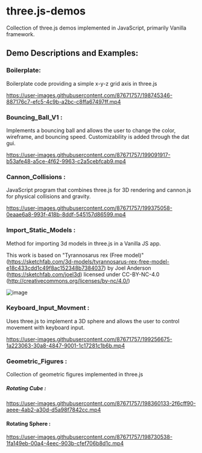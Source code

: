 # three.js-demos
Collection of three.js demos implemented in JavaScript, primarily Vanilla framework.

## Demo Descriptions and Examples:
### Boilerplate: 
Boilerplate code providing a simple x-y-z grid axis in three.js

https://user-images.githubusercontent.com/87671757/198745346-887176c7-efc5-4c9b-a2bc-c8ffa67497ff.mp4

### Bouncing_Ball_V1 :
Implements a bouncing ball and allows the user to change the color, wireframe, and bouncing speed. Customizability is added through the dat gui.

https://user-images.githubusercontent.com/87671757/199091917-b53afe48-a5ce-4f62-9963-c2a5cebfcab9.mp4

### Cannon_Collisions :
JavaScript program that combines three.js for 3D rendering and cannon.js for physical collisions and gravity.

https://user-images.githubusercontent.com/87671757/199375058-0eaae6a8-993f-418b-8ddf-545157d86599.mp4

### Import_Static_Models : 
Method for importing 3d models in three.js in a Vanilla JS app.

This work is based on "Tyrannosarus rex (Free model)" (https://sketchfab.com/3d-models/tyrannosarus-rex-free-model-e18c433cdd1c49f8ac152348b7384037) by Joel Anderson (https://sketchfab.com/joel3d) licensed under CC-BY-NC-4.0 (http://creativecommons.org/licenses/by-nc/4.0/)

![image](https://user-images.githubusercontent.com/87671757/199351956-660fb70d-83f8-4ee7-a60d-ceb50b00f9be.png)

### Keyboard_Input_Movment :
Uses three.js to implement a 3D sphere and allows the user to control movement with keyboard input.

https://user-images.githubusercontent.com/87671757/199256675-1a223063-30a8-4847-9001-1c17281c1b6b.mp4

### Geometric_Figures :
Collection of geometric figures implemented in three.js

##### Rotating Cube :
https://user-images.githubusercontent.com/87671757/198360133-2f6cff90-aeee-4ab2-a30d-d5a98f7842cc.mp4

#### Rotating Sphere :
https://user-images.githubusercontent.com/87671757/198730538-1fa149eb-00a4-4eec-903b-cfef706b8d1c.mp4


